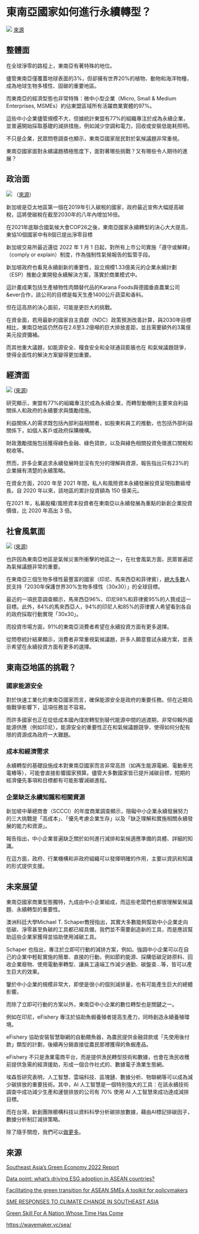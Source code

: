 # 東南亞國家如何進行永續轉型？

![](../005-Files/Pasted%20image%2020221228153705.png)
[來源](https://www.freepik.com/free-photo/cityscape-singapore-city-skyline_4011577.htm#query=southeast%20asia&position=31&from_view=search&track=sph)


## 整體面

在全球淨零的路程上，東南亞有著特殊的地位。

儘管東南亞僅覆蓋地球表面的3%，但卻擁有世界20%的植物、動物和海洋物種，成為地球生物多樣性、固碳的重要地區。

而東南亞的經濟型態也非常特殊：微中小型企業（Micro, Small & Medium Enterprises, MSMEs）約佔東盟區域所有活躍商業實體的97%。

這些中小企業儘管規模不大，但據統計東盟有77%的組織專注於成為永續企業，並普遍開始採取基礎的減排措施，例如減少空調和電力，回收或安裝低能耗照明。

不只是企業，民眾問卷調查也顯示，東南亞國家居民對於氣候議題非常重視。

東南亞國家面對永續議題積極態度下，面對著哪些挑戰？又有哪些令人期待的進展？


## 政治面

![](../005-Files/截圖%202022-12-27%20下午8.32.59.png)
（[來源](https://www.bain.com/globalassets/noindex/2022/bain-temasek-sea-green-economy-2022-report-investing-behind-the-new-realities.pdf)）

新加坡是亞太地區第一個在2019年引入碳稅的國家，政府最近宣佈大幅提高碳稅，這將使碳稅在截至2030年的八年內增加16倍。

在2021年底聯合國氣候大會COP26之後，東南亞國家永續轉型的決心大大提高，東協10個國家中有8個已提出淨零目標

新加坡交易所最近還從 2022 年 1 月 1 日起，對所有上市公司實施「遵守或解釋」 （comply or explain）制度，作為強制性氣候報告的監管手段。

新加坡政府也看見永續創新的重要性，設立規模1.33億美元的企業永續計劃（ESP）推動企業開發永續解決方案，落實於商業模式中。

這計畫成果包括生產植物性肉類替代品的Karana Foods與德國垂直農業公司&ever合作，該公司的目標是每天生產1400公斤蔬菜和香料。

但在這高昂的決心面前，可能是更巨大的挑戰。

在資金面，若用最新的國家自主貢獻（NDC）政策預測改善計算，與2030年目標相比，東南亞地區仍然存在2.6至3.2億噸的巨大排放差距，並且需要額外的3萬億美元投資彌補。

而其他重大議題，如能源安全、糧食安全和全球通貨膨脹也在 和氣候議題競爭，使得全面性的解決方案變得更加重要。


## 經濟面
![](../005-Files/Pasted%20image%2020221228153928.png)
([來源](https://www.freepik.com/free-photo/long-exposure-wonderful-city-buildings-lights_1006865.htm#query=singapore&position=24&from_view=search&track=sph))


研究顯示，東盟有77%的組織專注於成為永續企業，而轉型動機則主要來自利益關係人和政府的永續要求與獎勵措施。

利益關係人的需求既包括內部利益相關者，如股東和員工的推動，也包括外部利益關係下，如個人客戶或政府採購機構。

財政激勵措施包括獲得綠色金融、綠色貸款，以及與綠色相關投資免徵進口關稅和稅收等。

然而，許多企業追求永續發展時並沒有充分的理解與資源，報告指出只有23%的企業擁有清楚的永續策略。

在資金方面，2020 年至 2021 年間，私人和風險資本永續發展投資呈現指數級增長。自 2020 年以來，該地區的累計投資額為 150 億美元。

在2021 年，私募股權/風險資本投資者在東南亞以永續發展為重點的新創企業投資價值，比 2020 年高出 3 倍。


## 社會風氣面
![](../005-Files/Pasted%20image%2020221228154412.png)
([來源](https://www.freepik.com/premium-photo/warriors-statues_34191401.htm#query=southeast%20asia&position=28&from_view=search&track=sph))

也許因為東南亞地區是氣候災害所衝擊的地區之一，在社會風氣方面，民眾普遍認為氣候議題非常的重要。

在東南亞三個生物多樣性最豐富的國家（印尼、馬來西亞和菲律賓），[絕大多數](https://atriadvisory.com/survey-regional)人民支持「2030年保護世界30%生物多樣性（30x30）」的全球目標。

最近的一項民意調查顯示，馬來西亞96%、印尼98%和菲律賓95%的人贊成這一目標。此外，84%的馬來西亞人，94%的印尼人和85%的菲律賓人希望看到各自的政府採取行動實現「30x30」。

而投資市場方面，91%的東南亞消費者希望在永續投資方面有更多選擇。

從問卷統計結果顯示，消費者非常重視氣候議題，許多人願意嘗試永續方案，並表示希望在永續投資方面有更多的選擇。


## 東南亞地區的挑戰？

### 國家能源安全

對於快速工業化的東南亞國家而言，確保能源安全是政府的重要任務。但在近期烏俄戰爭影響下，這項任務並不容易。

而許多國家也正在從低成本國內煤炭轉型到替代能源中間的過渡期，非常仰賴外國能源供應（例如印尼），能源安全的重要性正在和氣候議題競爭，使得如何分配有限的資源成為政府一大難題。

### 成本和經濟需求

永續轉型的基礎設施成本對東南亞國家而言非常高昂（如再生能源電網、電動車充電樁等），可能會直接影響國家預算。儘管大多數國家皆已提升減碳目標，短期的經濟優先事項和目標都有可能影響減碳進程。

### 企業缺乏永續知識和相關資源

新加坡中華總商會（SCCCI）的年度商業調查顯示，阻礙中小企業永續發展努力的三大挑戰是「高成本」、「優先考慮企業生存」以及「缺乏理解和實施相關永續發展的能力和資源」。

報告指出，中小企業普遍缺乏關於如何進行減排和氣候適應準備的具體、詳細的知識。

在這方面，政府、行業機構和非政府組織可以發揮明確的作用，主要以資訊和知識的形式提供支援。


## 未來展望

東南亞國家商業型態獨特，九成由中小企業組成，而這些老闆們也都很理解氣候議題、永續轉型的重要性。

澳洲科廷大學Michael T. Schaper教授指出，其實大多數能夠幫助中小企業走向低碳、淨零甚至負碳的工具都已經具備，我們並不需要創造新的工具，而是應該幫助這些企業家獲得並協助使用減碳工具。

Schaper 也指出，專注於立即可行動的減排方案，例如。強調中小企業可以在自己的企業中輕鬆實施的簡單、直接的行動，例如節約能源、採購低碳足跡原料、回收企業廢物、使用電動車轉型、讓員工遠端工作減少通勤、碳盤查...等，皆可以產生巨大的效果。

鑒於中小企業的規模非常大，即使是很小的個別減排量，也有可能產生巨大的總體影響。

而除了立即可行動的方案以外，東南亞中小企業的數位轉型也是關鍵之一。

例如在印尼，eFishery 專注於協助魚蝦養殖者提高生產力，同時創造永續養殖環境。

eFishery 協助安裝智慧聯網的自動餵魚器，為農民提供金融貸款或「先使用後付款」類型的計劃，後續再分銷直接從農民那裡獲得的魚蝦產品。

eFishery 不只是漁業電商平台，而是提供漁民轉型技術和數據，也會在漁民收穫前提供急需的經濟援助，形成一個合作社式的、數據電子漁業生態網。

埃森哲研究表明，人工智慧、雲端科技、區塊鏈、數據分析、物聯網等可以成為減少碳排放的重要技術。其中，AI 人工智慧是一個特別強大的工具：在該永續技術調查中成功減少生產和運營排放的公司有 70% 使用 AI 人工智慧來成功達成減排目標。

而在台灣，新創團隊櫛構科技以資料科學分析碳排放數據，藉由AI標記排碳因子，數據分析制訂減排策略。

除了隨手關燈，我們可以[做更多](https://combogic.com/#contact)。 


## 來源

[Southeast Asia’s Green Economy 2022 Report](https://www.bain.com/globalassets/noindex/2022/bain-temasek-sea-green-economy-2022-report-investing-behind-the-new-realities.pdf)

[Data point: what’s driving ESG adoption in ASEAN countries?](https://impact.economist.com/sustainability/resilience-and-adaptation/data-point-whats-driving-esg-adoption-in-asean-countries)

[Facilitating the green transition for ASEAN SMEs A toolkit for policymakers](https://www.oecd.org/southeast-asia/regional-programme/networks/OECD-Facilitating-the-green-transition-for-ASEAN-SMEs.pdf)

[SME RESPONSES TO CLIMATE CHANGE IN SOUTHEAST ASIA](https://www.iseas.edu.sg/wp-content/uploads/2021/12/TRS2_22.pdf)

[Green Skill For A Nation Whose Time Has Come](https://www.accenture.com/content/dam/accenture/final/markets/growth-markets/document/Accenture-Green-Skills-For-Singapore-Oct2022.pdf)

https://wavemaker.vc/sea/